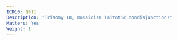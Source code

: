```yaml
---
ICD10: Q911
Description: "Trisomy 18, mosaicism (mitotic nondisjunction)"
Matters: Yes
Weight: 1
---
```

